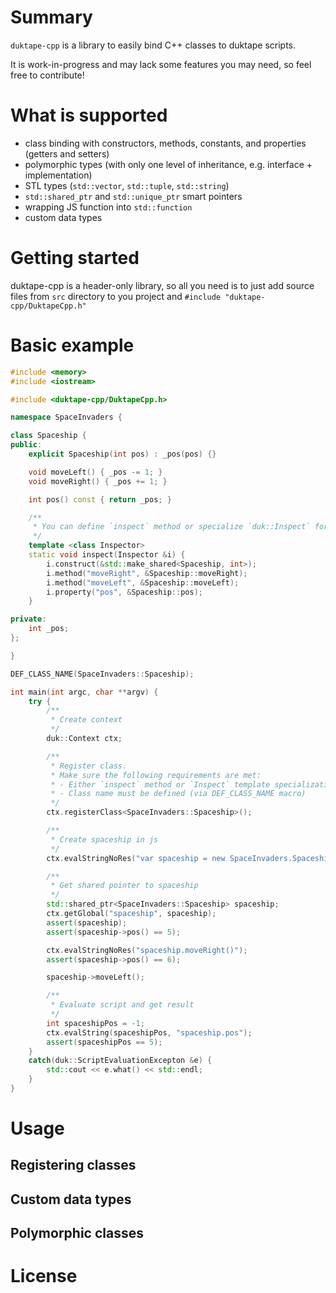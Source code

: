 # Summary

`duktape-cpp` is a library to easily bind C++ classes to duktape scripts.

It is work-in-progress and may lack some features you may need, so feel free to contribute!

# What is supported

- class binding with constructors, methods, constants, and properties (getters and setters)
- polymorphic types (with only one level of inheritance, e.g. interface + implementation)
- STL types (`std::vector`, `std::tuple`, `std::string`)
- `std::shared_ptr` and `std::unique_ptr` smart pointers
- wrapping JS function into `std::function`
- custom data types

# Getting started

duktape-cpp is a header-only library, so all you need is to just add source
files from `src` directory to you project and `#include "duktape-cpp/DuktapeCpp.h"`

# Basic example

```cpp
#include <memory>
#include <iostream>

#include <duktape-cpp/DuktapeCpp.h>

namespace SpaceInvaders {

class Spaceship {
public:
    explicit Spaceship(int pos) : _pos(pos) {}

    void moveLeft() { _pos -= 1; }
    void moveRight() { _pos += 1; }

    int pos() const { return _pos; }

    /**
     * You can define `inspect` method or specialize `duk::Inspect` for your class
     */
    template <class Inspector>
    static void inspect(Inspector &i) {
        i.construct(&std::make_shared<Spaceship, int>);
        i.method("moveRight", &Spaceship::moveRight);
        i.method("moveLeft", &Spaceship::moveLeft);
        i.property("pos", &Spaceship::pos);
    }

private:
    int _pos;
};

}

DEF_CLASS_NAME(SpaceInvaders::Spaceship);

int main(int argc, char **argv) {
    try {
        /**
         * Create context
         */
        duk::Context ctx;

        /**
         * Register class.
         * Make sure the following requirements are met:
         * - Either `inspect` method or `Inspect` template specialization must be defined
         * - Class name must be defined (via DEF_CLASS_NAME macro)
         */
        ctx.registerClass<SpaceInvaders::Spaceship>();

        /**
         * Create spaceship in js
         */
        ctx.evalStringNoRes("var spaceship = new SpaceInvaders.Spaceship(5)");

        /**
         * Get shared pointer to spaceship
         */
        std::shared_ptr<SpaceInvaders::Spaceship> spaceship;
        ctx.getGlobal("spaceship", spaceship);
        assert(spaceship);
        assert(spaceship->pos() == 5);

        ctx.evalStringNoRes("spaceship.moveRight()");
        assert(spaceship->pos() == 6);

        spaceship->moveLeft();

        /**
         * Evaluate script and get result
         */
        int spaceshipPos = -1;
        ctx.evalString(spaceshipPos, "spaceship.pos");
        assert(spaceshipPos == 5);
    }
    catch(duk::ScriptEvaluationExcepton &e) {
        std::cout << e.what() << std::endl;
    }
}
```

# Usage

## Registering classes

## Custom data types

## Polymorphic classes

# License
